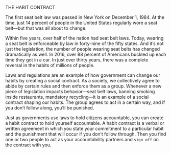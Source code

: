 THE HABIT CONTRACT

The first seat belt law was passed in New York on December 1, 1984.
At the time, just 14 percent of people in the United States regularly
wore a seat belt—but that was all about to change.

Within five years, over half of the nation had seat belt laws. Today,
wearing a seat belt is enforceable by law in forty-nine of the fifty states.
And it’s not just the legislation, the number of people wearing seat
belts has changed dramatically as well. In 2016, over 88 percent of
Americans buckled up each time they got in a car. In just over thirty
years, there was a complete reversal in the habits of millions of people.

Laws and regulations are an example of how government can
change our habits by creating a social contract. As a society, we
collectively agree to abide by certain rules and then enforce them as a
group. Whenever a new piece of legislation impacts behavior—seat belt
laws, banning smoking inside restaurants, mandatory recycling—it is
an example of a social contract shaping our habits. The group agrees to
act in a certain way, and if you don’t follow along, you’ll be punished.

Just as governments use laws to hold citizens accountable, you can
create a habit contract to hold yourself accountable. A habit contract is
a verbal or written agreement in which you state your commitment to
a particular habit and the punishment that will occur if you don’t
follow through. Then you find one or two people to act as your
accountability partners and `sign off` on the contract with you.